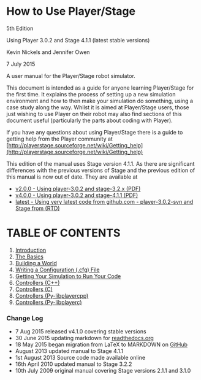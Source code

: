 # How to Use Player/Stage

5th Edition

Using Player 3.0.2 and Stage 4.1.1 (latest stable versions)

Kevin Nickels and Jennifer Owen

7 July 2015

A user manual for the Player/Stage robot simulator.

This document is intended as a guide for anyone learning Player/Stage for the
first time. It explains the process of setting up a new simulation
environment and how to then make your simulation do something, using a case
study along the way. Whilst it is aimed at Player/Stage users, those just wishing
to use Player on their robot may also find sections of this document useful
(particularly the parts about coding with Player).

If you have any questions about using Player/Stage there is a guide to getting
help from the Player community at
[http://playerstage.sourceforge.net/wiki/Getting_help](http://playerstage.sourceforge.net/wiki/Getting_help)

This edition of the manual uses Stage version 4.1.1.  As there are
significant differences with the previous versions of Stage and the
previous edition of this manual is now out of date. They are available at

* [v2.0.0 - Using player-3.0.2 and stage-3.2.x (PDF)](http://player-stage-manual.readthedocs.org/en/v2.0.0/)
* [v4.0.0 - Using player-3.0.2 and stage-4.1.1 (PDF)](http://player-stage-manual.readthedocs.org/en/v4.0.0/)
* [latest - Using very latest code from github.com - player-3.0.2-svn and Stage from (RTD)](http://player-stage-manual.readthedocs.org/en/latest/)


# TABLE OF CONTENTS
1. [Introduction](INTRO.md)
2. [The Basics](BASICS.md)
3. [Building a World](WORLDFILES.md)
4. [Writing a Configuration (.cfg) File](CFGFILES.md)
5. [Getting Your Simulation to Run Your Code](CONTROLLERS.md)
5. [Controllers (C++)](CONTROLLER_CPP.md)
5. [Controllers (C)](CONTROLLER_C.md)
5. [Controllers (Py-libplayercpp)](CONTROLLER_PYCPP.md)
5. [Controllers (Py-libplayerc)](CONTROLLER_PYC.md)

### Change Log
* 7 Aug 2015 released v4.1.0 covering stable versions
* 30 June 2015 updating markdown for [readthedocs.org](http://readthedocs.org)
* 18 May 2015 began migration from LaTeX to MARKDOWN on [GitHub](http://github.com)
* August 2013 updated manual to Stage 4.1.1
* 1st August 2013 Source code made available online
* 16th April 2010 updated manual to Stage 3.2.2
* 10th July 2009 original manual covering Stage versions 2.1.1 and 3.1.0
